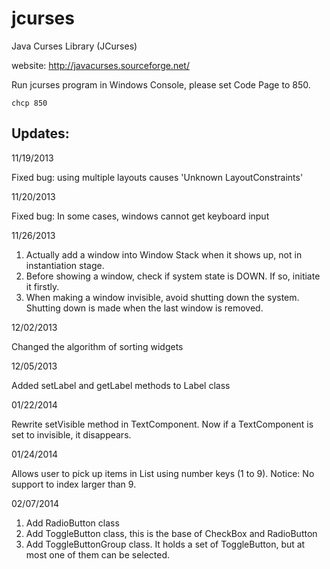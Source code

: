 jcurses
=======

Java Curses Library (JCurses)

website: http://javacurses.sourceforge.net/

Run jcurses program in Windows Console, please set Code Page to 850.
```
chcp 850
```

Updates:
------------------

11/19/2013

Fixed bug: using multiple layouts causes 'Unknown LayoutConstraints'

11/20/2013

Fixed bug: In some cases, windows cannot get keyboard input

11/26/2013

1. Actually add a window into Window Stack when it shows up, not in instantiation stage.
2. Before showing a window, check if system state is DOWN. If so, initiate it firstly.
3. When making a window invisible, avoid shutting down the system. Shutting down is made when the last window is removed.

12/02/2013

Changed the algorithm of sorting widgets

12/05/2013

Added setLabel and getLabel methods to Label class

01/22/2014

Rewrite setVisible method in TextComponent.
Now if a TextComponent is set to invisible, it disappears.

01/24/2014

Allows user to pick up items in List using number keys (1 to 9).
Notice: No support to index larger than 9.

02/07/2014

1. Add RadioButton class
2. Add ToggleButton class, this is the base of CheckBox and RadioButton
3. Add ToggleButtonGroup class. It holds a set of ToggleButton, but at most one of them can be selected.

